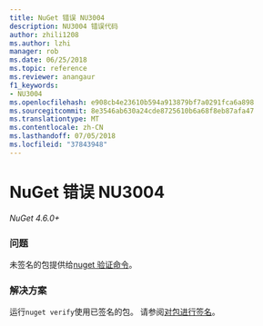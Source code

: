 ```yaml
---
title: NuGet 错误 NU3004
description: NU3004 错误代码
author: zhili1208
ms.author: lzhi
manager: rob
ms.date: 06/25/2018
ms.topic: reference
ms.reviewer: anangaur
f1_keywords:
- NU3004
ms.openlocfilehash: e908cb4e23610b594a913879bf7a0291fca6a898
ms.sourcegitcommit: 8e3546ab630a24cde8725610b6a68f8eb87afa47
ms.translationtype: MT
ms.contentlocale: zh-CN
ms.lasthandoff: 07/05/2018
ms.locfileid: "37843948"
---
```

# <a name="nuget-error-nu3004"></a>NuGet 错误 NU3004

*NuGet 4.6.0+*

### <a name="issue"></a>问题
未签名的包提供给[nuget 验证命令](../../tools/cli-ref-verify.md)。

### <a name="solution"></a>解决方案
运行`nuget verify`使用已签名的包。 请参阅[对包进行签名](../../create-packages/Sign-a-Package.md)。
